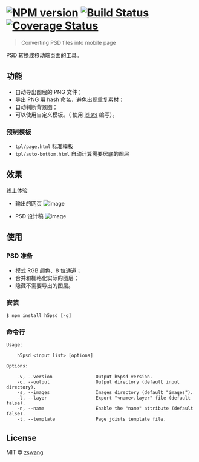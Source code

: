 # [![NPM version][npm-image]][npm-url] [![Build Status][travis-image]][travis-url] [![Coverage Status][coverage-image]][coverage-url]

> Converting PSD files into mobile page

PSD 转换成移动端页面的工具。

## 功能

+ 自动导出图层的 PNG 文件；
+ 导出 PNG 用 hash 命名，避免出现重复素材；
+ 自动判断背景图；
+ 可以使用自定义模板。（ 使用 [jdists](https://github.com/zswang/jdists) 编写）。

### 预制模板

+ `tpl/page.html` 标准模板
+ `tpl/auto-bottom.html` 自动计算需要居底的图层

## 效果

[线上体验](http://jhtmls.com/h5psd/m2.html)

+ 输出的网页
![image](https://cloud.githubusercontent.com/assets/536587/10546866/4ae3bd6e-7463-11e5-9055-25a00e3997c1.png)

+ PSD 设计稿
![image](https://cloud.githubusercontent.com/assets/536587/10546873/58cd32fc-7463-11e5-9746-f9faae3025a3.png)

## 使用

### PSD 准备

+ 模式 RGB 颜色、8 位通道；
+ 合并和栅格化实际的图层；
+ 隐藏不需要导出的图层。

### 安装

`$ npm install h5psd [-g]`

### 命令行

```
Usage:

    h5psd <input list> [options]

Options:

    -v, --version                Output h5psd version.
    -o, --output                 Output directory (default input directory).
    -s, --images                 Images directory (default "images").
    -l, --layer                  Export "<name>.layer" file (default false).
    -n, --name                   Enable the "name" attribute (default false).
    -t, --template               Page jdists template file.
```

## License

MIT © [zswang](http://weibo.com/zswang)

[npm-url]: https://npmjs.org/package/h5psd
[npm-image]: https://badge.fury.io/js/h5psd.svg
[travis-url]: https://travis-ci.org/zswang/h5psd
[travis-image]: https://travis-ci.org/zswang/h5psd.svg?branch=master
[coverage-url]: https://coveralls.io/github/zswang/h5psd?branch=master
[coverage-image]: https://coveralls.io/repos/zswang/h5psd/badge.svg?branch=master&service=github
